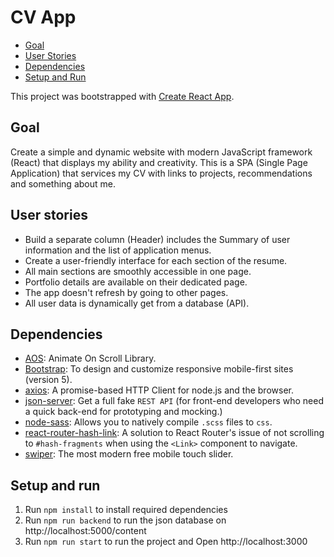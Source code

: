 # CV App 
- [Goal](#goal)
- [User Stories](#user-stories)
- [Dependencies](#dependencies)
- [Setup and Run](#setup-run)

This project was bootstrapped with [Create React App](https://github.com/facebook/create-react-app).

<a name="#goal"></a>
## Goal
Create a simple and dynamic website with modern JavaScript framework (React) that displays my ability and creativity. This is a SPA (Single Page Application) that services my CV with links to projects, recommendations and something about me.

<a name="#user-stories"></a>
## User stories
- Build a separate column (Header) includes the Summary of user information and the list of application menus.
- Create a user-friendly interface for each section of the resume.
- All main sections are smoothly accessible in one page.
- Portfolio details are available on their dedicated page.
- The app doesn't refresh by going to other pages.
- All user data is dynamically get from a database (API).

<a name="#dependencies"></a>
## Dependencies
- [AOS](https://github.com/michalsnik/aos): Animate On Scroll Library.
- [Bootstrap](https://getbootstrap.com/): To design and customize responsive mobile-first sites (version 5).
- [axios](https://github.com/axios/axios): A promise-based HTTP Client for node.js and the browser.
- [json-server](https://github.com/typicode/json-server): Get a full fake `REST API` (for front-end developers who need a quick back-end for prototyping and mocking.)
- [node-sass](https://www.npmjs.com/package/node-sass): Allows you to natively compile `.scss` files to `css`.
- [react-router-hash-link](https://www.npmjs.com/package/react-router-hash-link): A solution to React Router's issue of not scrolling to `#hash-fragments` when using the `<Link>` component to navigate.
- [swiper](https://swiperjs.com/): The most modern free mobile touch slider.

<a name="#setup-run"></a>
## Setup and run
1. Run `npm install` to install required dependencies
2. Run `npm run backend` to run the json database on http://localhost:5000/content
3. Run `npm run start` to run the project and Open http://localhost:3000
